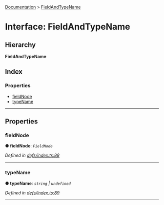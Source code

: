 [Documentation](../README.md) > [FieldAndTypeName](../interfaces/fieldandtypename.md)

# Interface: FieldAndTypeName

## Hierarchy

**FieldAndTypeName**

## Index

### Properties

* [fieldNode](fieldandtypename.md#fieldnode)
* [typeName](fieldandtypename.md#typename)

---

## Properties

<a id="fieldnode"></a>

###  fieldNode

**● fieldNode**: *`FieldNode`*

*Defined in [defs/index.ts:88](https://github.com/bad-batch/handl/blob/20503ed/packages/helpers/src/defs/index.ts#L88)*

___
<a id="typename"></a>

###  typeName

**● typeName**: *`string` \| `undefined`*

*Defined in [defs/index.ts:89](https://github.com/bad-batch/handl/blob/20503ed/packages/helpers/src/defs/index.ts#L89)*

___

